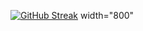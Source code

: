[![GitHub Streak](https://github-readme-streak-stats.herokuapp.com?user=attuku&theme=highcontrast&hide_border=true&date_format=j%20M%5B%20Y%5D)](https://git.io/streak-stats) width="800"
